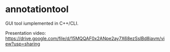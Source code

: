 # annotationtool

GUI tool iumplemented in C++/CLI.

Presentation video: https://drive.google.com/file/d/15MQQAF0x2ANpe2ay7X68ezSslBd8iavm/view?usp=sharing
